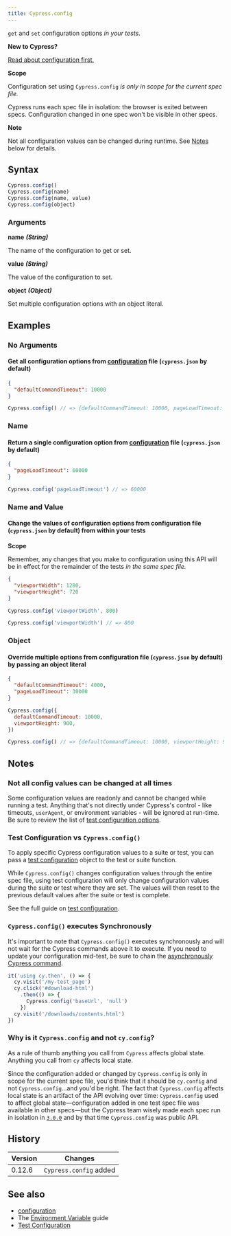 ```yaml
---
title: Cypress.config
---
```


`get` and `set` configuration options _in your tests_.

<Alert type="info">

<strong class="alert-header">New to Cypress?</strong>

[Read about configuration first.](/guides/references/configuration)

</Alert>

<Alert type="warning">

<strong class="alert-header">Scope</strong>

Configuration set using `Cypress.config` _is only in scope for the current spec
file._

Cypress runs each spec file in isolation: the browser is exited between specs.
Configuration changed in one spec won't be visible in other specs.

</Alert>

<Alert type="warning">

<strong class="alert-header">Note</strong>

Not all configuration values can be changed during runtime. See [Notes](#Notes)
below for details.

</Alert>

## Syntax

```javascript
Cypress.config()
Cypress.config(name)
Cypress.config(name, value)
Cypress.config(object)
```

### Arguments

**<Icon name="angle-right"></Icon> name** **_(String)_**

The name of the configuration to get or set.

**<Icon name="angle-right"></Icon> value** **_(String)_**

The value of the configuration to set.

**<Icon name="angle-right"></Icon> object** **_(Object)_**

Set multiple configuration options with an object literal.

## Examples

### No Arguments

#### Get all configuration options from [configuration](/guides/references/configuration) file (`cypress.json` by default)

```json
{
  "defaultCommandTimeout": 10000
}
```

<!-- textlint-disable -->

```javascript
Cypress.config() // => {defaultCommandTimeout: 10000, pageLoadTimeout: 30000, ...}
```

<!-- textlint-enable -->

### Name

#### Return a single configuration option from [configuration](/guides/references/configuration) file (`cypress.json` by default)

```json
{
  "pageLoadTimeout": 60000
}
```

```javascript
Cypress.config('pageLoadTimeout') // => 60000
```

### Name and Value

#### Change the values of configuration options from configuration file (`cypress.json` by default) from within your tests

<Alert type="warning">

<strong class="alert-header">Scope</strong>

Remember, any changes that you make to configuration using this API will be
in effect for the remainder of the tests _in the same spec file._

</Alert>

```json
{
  "viewportWidth": 1280,
  "viewportHeight": 720
}
```

```javascript
Cypress.config('viewportWidth', 800)

Cypress.config('viewportWidth') // => 800
```

### Object

#### Override multiple options from configuration file (`cypress.json` by default) by passing an object literal

```json
{
  "defaultCommandTimeout": 4000,
  "pageLoadTimeout": 30000
}
```

```javascript
Cypress.config({
  defaultCommandTimeout: 10000,
  viewportHeight: 900,
})

Cypress.config() // => {defaultCommandTimeout: 10000, viewportHeight: 900, ...}
```

## Notes

### Not all config values can be changed at all times

Some configuration values are readonly and cannot be changed while running a test. Anything
that's not directly under Cypress's control - like timeouts, `userAgent`, or
environment variables - will be ignored at run-time. Be sure to review the list of
[test configuration options](/guides/references/configuration##Test-Configuration).

### Test Configuration vs `Cypress.config()`

To apply specific Cypress configuration values to a suite or test, you can pass a
[test configuration](/guides/references/configuration#Test-Configuration) object
to the test or suite function.

While `Cypress.config()` changes configuration values through the entire spec
file, using test configuration will only change configuration values during the
suite or test where they are set. The values will then reset to the previous
default values after the suite or test is complete.

See the full guide on [test configuration](/guides/references/configuration#Test-Configuration).

### `Cypress.config()` executes Synchronously

It's important to note that `Cypress.config()` executes synchronously and will not wait for the Cypress commands above it to execute.
If you need to update your configuration mid-test, be sure to chain the
[asynchronously Cypress command](/guides/core-concepts/introduction-to-cypress#Commands-Are-Asynchronous).

```javascript
it('using cy.then', () => {
  cy.visit('/my-test_page')
  cy.click('#download-html')
    .then(() => {
      Cypress.config('baseUrl', 'null')
    })
  cy.visit('/downloads/contents.html')
})
```

### Why is it `Cypress.config` and not `cy.config`?

As a rule of thumb anything you call from `Cypress` affects global state.
Anything you call from `cy` affects local state.

Since the configuration added or changed by `Cypress.config` is only in scope
for the current spec file, you'd think that it should be `cy.config` and not
`Cypress.config`&hellip;and you'd be right. The fact that `Cypress.config`
affects local state is an artifact of the API evolving over time:
`Cypress.config` used to affect global state&mdash;configuration added in one
test spec file was available in other specs&mdash;but the Cypress team wisely
made each spec run in isolation in [`3.0.0`](/guides/references/changelog#3-0-0)
and by that time `Cypress.config` was public API.

## History

| Version | Changes                |
| ------- | ---------------------- |
| 0.12.6  | `Cypress.config` added |

## See also

- [configuration](/guides/references/configuration)
- The [Environment Variable](/guides/guides/environment-variables) guide
- [Test Configuration](/guides/references/configuration#Test-Configuration)
